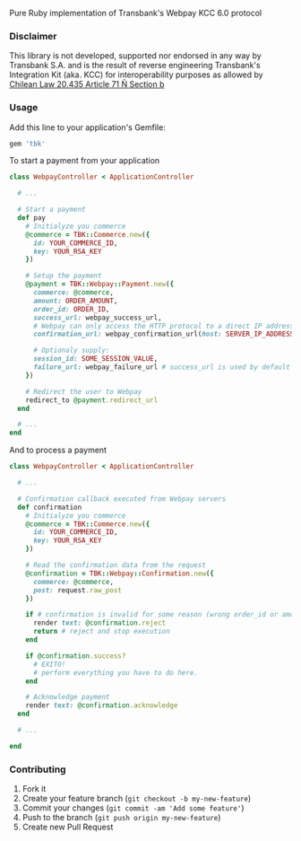 Pure Ruby implementation of Transbank's Webpay KCC 6.0 protocol

### Disclaimer

This library is not developed, supported nor endorsed in any way by Transbank S.A.
and is the result of reverse engineering Transbank's Integration Kit (aka. KCC)
for interoperability purposes as allowed by
[Chilean Law 20.435 Article 71 Ñ Section b](http://www.leychile.cl/Navegar?idNorma=1012827)

### Usage

Add this line to your application's Gemfile:

```ruby
gem 'tbk'
```

To start a payment from your application

```ruby
class WebpayController < ApplicationController

  # ...

  # Start a payment
  def pay
    # Initialyze you commerce
    @commerce = TBK::Commerce.new({
      id: YOUR_COMMERCE_ID,
      key: YOUR_RSA_KEY
    })

    # Setup the payment
    @payment = TBK::Webpay::Payment.new({
      commerce: @commerce,
      amount: ORDER_AMOUNT,
      order_id: ORDER_ID,
      success_url: webpay_success_url,
      # Webpay can only access the HTTP protocol to a direct IP address (keep that in mind)
      confirmation_url: webpay_confirmation_url(host: SERVER_IP_ADDRESS, protocol: 'http'),

      # Optionaly supply:
      session_id: SOME_SESSION_VALUE,
      failure_url: webpay_failure_url # success_url is used by default
    })

    # Redirect the user to Webpay
    redirect_to @payment.redirect_url
  end

  # ...
end
```

And to process a payment

```ruby
class WebpayController < ApplicationController

  # ...

  # Confirmation callback executed from Webpay servers
  def confirmation
    # Initialyze you commerce
    @commerce = TBK::Commerce.new({
      id: YOUR_COMMERCE_ID,
      key: YOUR_RSA_KEY
    })

    # Read the confirmation data from the request
    @confirmation = TBK::Webpay::Confirmation.new({
      commerce: @commerce,
      post: request.raw_post
    })

    if # confirmation is invalid for some reason (wrong order_id or amount, double payment, etc...)
      render text: @confirmation.reject
      return # reject and stop execution
    end

    if @confirmation.success?
      # EXITO!
      # perform everything you have to do here.
    end

    # Acknowledge payment
    render text: @confirmation.acknowledge
  end

  # ...

end
```

### Contributing

1. Fork it
2. Create your feature branch (`git checkout -b my-new-feature`)
3. Commit your changes (`git commit -am 'Add some feature'`)
4. Push to the branch (`git push origin my-new-feature`)
5. Create new Pull Request
